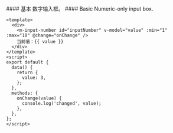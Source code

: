 <cn>
#### 基本
数字输入框。
</cn>

<us>
#### Basic
Numeric-only input box.
</us>

```vue
<template>
  <div>
    <m-input-number id="inputNumber" v-model="value" :min="1" :max="10" @change="onChange" />
    当前值：{{ value }}
  </div>
</template>
<script>
export default {
  data() {
    return {
      value: 3,
    };
  },
  methods: {
    onChange(value) {
      console.log('changed', value);
    },
  },
};
</script>
```
